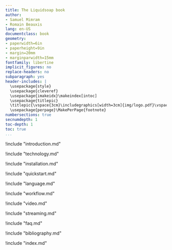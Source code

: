 ```yaml
---
title: The Liquidsoap book
author:
- Samuel Mimram
- Romain Beauxis
lang: en-US
documentclass: book
geometry:
- paperwidth=6in
- paperheight=9in
- margin=20mm
- marginparwidth=15mm
fontfamily: libertine
implicit_figures: no
replace-headers: no
subparagraph: yes
header-includes: |
  \usepackage{style}
  \usepackage{cleveref}
  \usepackage{imakeidx}\makeindex[intoc]
  \usepackage{titlepic}
  \titlepic{\vspace{3cm}\includegraphics[width=3cm]{img/logo.pdf}\vspace{-3cm}}
  \usepackage{perpage}\MakePerPage{footnote}
numbersections: true
secnumdepth: 1
toc-depth: 1
toc: true
...
```

!include "introduction.md"

!include "technology.md"

!include "installation.md"

!include "quickstart.md"

!include "language.md"

!include "workflow.md"

!include "video.md"

!include "streaming.md"

!include "faq.md"

!include "bibliography.md"

!include "index.md"
